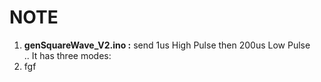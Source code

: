 # NOTE
1. **genSquareWave_V2.ino :**  send 1us High Pulse then 200us Low Pulse  
.. It has three modes: 
1. fgf
